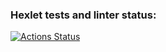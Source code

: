 ### Hexlet tests and linter status:
[![Actions Status](https://github.com/notfinch/java-project-lvl1/workflows/hexlet-check/badge.svg)](https://github.com/notfinch/java-project-lvl1/actions)